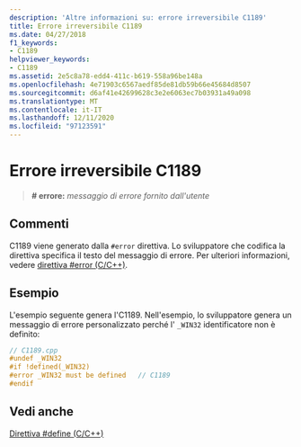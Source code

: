 ```yaml
---
description: 'Altre informazioni su: errore irreversibile C1189'
title: Errore irreversibile C1189
ms.date: 04/27/2018
f1_keywords:
- C1189
helpviewer_keywords:
- C1189
ms.assetid: 2e5c8a78-edd4-411c-b619-558a96be148a
ms.openlocfilehash: 4e71903c6567aedf85de81db59b66e45684d8507
ms.sourcegitcommit: d6af41e42699628c3e2e6063ec7b03931a49a098
ms.translationtype: MT
ms.contentlocale: it-IT
ms.lasthandoff: 12/11/2020
ms.locfileid: "97123591"
---
```

# <a name="fatal-error-c1189"></a>Errore irreversibile C1189

> **\# errore:** *messaggio di errore fornito dall'utente*

## <a name="remarks"></a>Commenti

C1189 viene generato dalla `#error` direttiva. Lo sviluppatore che codifica la direttiva specifica il testo del messaggio di errore. Per ulteriori informazioni, vedere [direttiva #error (C/C++)](../../preprocessor/hash-error-directive-c-cpp.md).

## <a name="example"></a>Esempio

L'esempio seguente genera l'C1189. Nell'esempio, lo sviluppatore genera un messaggio di errore personalizzato perché l' `_WIN32` identificatore non è definito:

```cpp
// C1189.cpp
#undef _WIN32
#if !defined(_WIN32)
#error _WIN32 must be defined   // C1189
#endif
```

## <a name="see-also"></a>Vedi anche

[Direttiva #define (C/C++)](../../preprocessor/hash-define-directive-c-cpp.md)
